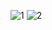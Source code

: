 ![1](https://github.com/user-attachments/assets/4bcdc232-caf8-4f3f-896f-ca914adfb1ea)
![2](https://github.com/user-attachments/assets/fbb00adb-fece-4e8b-95b2-da631521dd0a)
